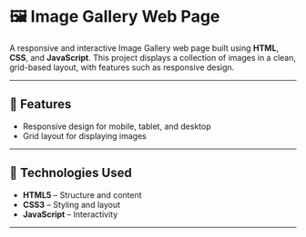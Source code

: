 # 🖼️ Image Gallery Web Page

A responsive and interactive Image Gallery web page built using **HTML**, **CSS**, and **JavaScript**. This project displays a collection of images in a clean, grid-based layout, with features such as responsive design.

---

## 📸 Features

- Responsive design for mobile, tablet, and desktop
- Grid layout for displaying images

---

## 🚀 Technologies Used

- **HTML5** – Structure and content
- **CSS3** – Styling and layout
- **JavaScript** – Interactivity

---
